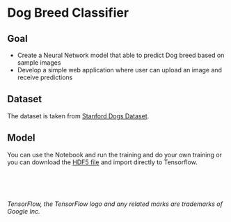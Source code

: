 # Dog Breed Classifier

## Goal
- Create a Neural Network model that able to predict Dog breed based on sample images
- Develop a simple web application where user can upload an image and receive predictions

## Dataset
The dataset is taken from [Stanford Dogs Dataset](http://vision.stanford.edu/aditya86/ImageNetDogs/).

## Model
You can use the Notebook and run the training and do your own training or you can download the [HDF5 file](https://yosi1.s3-ap-southeast-1.amazonaws.com/models/stanford_dogs_20200307.h5) and import directly to Tensorflow.

<br/>
<br/>
<br/>

*TensorFlow, the TensorFlow logo and any related marks are trademarks of Google Inc.*
